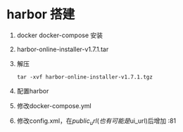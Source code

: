 # harbor 搭建

1.  docker docker-compose 安装
2.  harbor-online-installer-v1.7.1.tar
3.  解压
    
    ```
    tar -xvf harbor-online-installer-v1.7.1.tgz
    ```
   
4. 配置harbor
   
   
5. 修改docker-compose.yml

6. 修改config.xml，在$public_url(也有可能是$ui_url)后增加 :81
    

